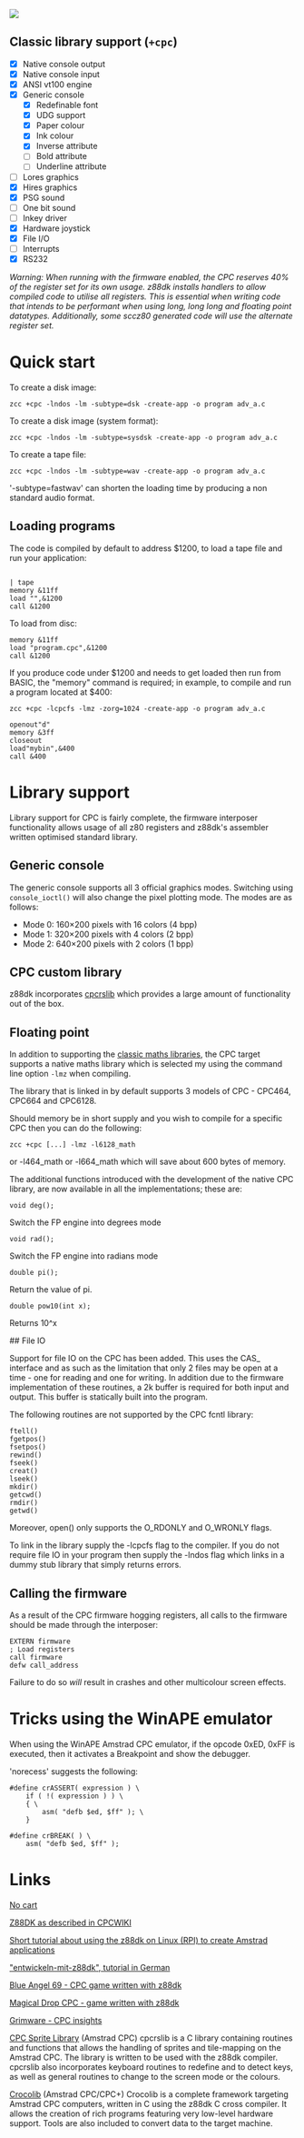 ![](images/platform/amstrad_cpc.jpg)

## Classic library support (`+cpc`)

* [x] Native console output
* [x] Native console input
* [x] ANSI vt100 engine
* [x] Generic console
    * [x] Redefinable font
    * [x] UDG support
    * [x] Paper colour
    * [x] Ink colour
    * [x] Inverse attribute
    * [ ] Bold attribute
    * [ ] Underline attribute
* [ ] Lores graphics
* [x] Hires graphics
* [x] PSG sound
* [ ] One bit sound
* [ ] Inkey driver
* [x] Hardware joystick
* [x] File I/O
* [ ] Interrupts
* [x] RS232

_Warning: When running with the firmware enabled, the CPC reserves 40% of the register set for its own usage. z88dk installs handlers to allow compiled code to utilise all registers. This is essential when writing code that intends to be performant when using long, long long and floating point datatypes. Additionally, some sccz80 generated code will use the alternate register set._

# Quick start

To create a disk image:

    zcc +cpc -lndos -lm -subtype=dsk -create-app -o program adv_a.c

To create a disk image (system format):

    zcc +cpc -lndos -lm -subtype=sysdsk -create-app -o program adv_a.c

To create a tape file:

    zcc +cpc -lndos -lm -subtype=wav -create-app -o program adv_a.c


'-subtype=fastwav' can shorten the loading time by producing a non standard audio format.


## Loading programs

The code is compiled by default to address $1200, to load a tape file and run your application:

```

| tape
memory &11ff
load "",&1200
call &1200

```

To load from disc:

    memory &11ff
    load "program.cpc",&1200
    call &1200


If you produce code under $1200 and needs to get loaded then run from BASIC, the "memory" command is required; in example, to compile and run a program located at $400:

```
zcc +cpc -lcpcfs -lmz -zorg=1024 -create-app -o program adv_a.c
```

```
openout"d"
memory &3ff
closeout
load"mybin",&400
call &400
```


# Library support

Library support for CPC is fairly complete, the firmware interposer functionality allows usage of all z80 registers and z88dk's assembler written optimised standard library.

## Generic console

The generic console supports all 3 official graphics modes. Switching using `console_ioctl()` will also change the pixel plotting mode. The modes are as follows:

* Mode 0: 160×200 pixels with 16 colors (4 bpp)
* Mode 1: 320×200 pixels with 4 colors (2 bpp)
* Mode 2: 640×200 pixels with 2 colors (1 bpp)

## CPC custom library

z88dk incorporates [cpcrslib](https://github.com/z88dk/z88dk/blob/master/include/cpc.h) which provides a large amount of functionality out of the box.

## Floating point

In addition to supporting the [classic maths libraries](https://github.com/z88dk/z88dk/wiki/Classic--Maths-Libraries), the CPC target supports a native maths library which is selected my using the command line option `-lmz` when compiling.

The library that is linked in by default supports 3 models of CPC - CPC464, CPC664 and CPC6128. 

Should memory be in short supply and you wish to compile for a specific CPC then you can do the following:

```
zcc +cpc [...] -lmz -l6128_math
```

or -l464_math or -l664_math which will save about 600 bytes of memory.

The additional functions introduced with the development of the native CPC library, are now available in all the implementations; these are:

```
void deg();
```

Switch the FP engine into degrees mode

```
void rad();
```
Switch the FP engine into radians mode

```
double pi();
```

Return the value of pi.

```
double pow10(int x);
```

Returns 10^x


## File IO

Support for file IO on the CPC has been added. This uses the CAS_ interface
and as such as the limitation that only 2 files may be open at a time -
one for reading and one for writing. In addition due to the firmware
implementation of these routines, a 2k buffer is required for both input
and output. This buffer is statically built into the program.

The following routines are not supported by the CPC fcntl library:

```
ftell()
fgetpos()
fsetpos()
rewind()
fseek()
creat()
lseek()
mkdir()
getcwd()
rmdir()
getwd()
```

Moreover, open() only supports the O_RDONLY and O_WRONLY flags.

To link in the library supply the -lcpcfs flag to the compiler. If you do
not require file IO in your program then supply the -lndos flag which 
links in a dummy stub library that simply returns errors.

## Calling the firmware

As a result of the CPC firmware hogging registers, all calls to the firmware should be made through the interposer:

```
EXTERN firmware
; Load registers
call firmware
defw call_address
```

Failure to do so *will* result in crashes and other multicolour screen effects.


# Tricks using the WinAPE emulator

When using the WinAPE Amstrad CPC emulator, if the opcode 0xED, 0xFF is executed, then it activates a Breakpoint and show the debugger.

'norecess' suggests the following:

	
	#define crASSERT( expression ) \
	    if ( !( expression ) ) \
	    { \
	        asm( "defb $ed, $ff" ); \
	    }
	
	#define crBREAK( ) \
	    asm( "defb $ed, $ff" );

# Links

[No cart](https://www.genesis8bit.fr/archives/index.php?news_id=744)

[Z88DK as described in CPCWIKI](http://www.cpcwiki.eu/index.php/Z88DK)

[Short tutorial about using the z88dk on Linux (RPI) to create Amstrad applications](http://scruss.com/blog/2012/09/29/sometimes-things-do-not-go-exactly-as-planned-c-development-for-amstrad-cpc-on-raspberry-pi/)

["entwickeln-mit-z88dk", tutorial in German](http://www.octoate.de/wp/articles/german/entwickeln-mit-z88dk/)

[Blue Angel 69 - CPC game written with z88dk](http://blueangel69.cpc-live.com/)

[Magical Drop CPC - game written with z88dk](http://www.cpcmania.com/NewGames/MagicalDropCPC/MagicalDropCPC.htm)

[Grimware - CPC insights](http://www.grimware.org/doku.php)

[CPC Sprite Library](http://www.amstrad.es/programacion/c/) (Amstrad CPC) cpcrslib is a C library containing routines and functions that allows the handling of sprites and tile-mapping on the Amstrad CPC. The library is written to be used with the z88dk compiler. cpcrslib also incorporates keyboard routines to redefine and to detect keys, as well as general routines to change to the screen mode or the colours.

[Crocolib](http://crococode.free.fr/pages/_crocolib.php) (Amstrad CPC/CPC+) Crocolib is a complete framework targeting Amstrad CPC computers, written in C using the z88dk C cross compiler. It allows the creation of rich programs featuring very low-level hardware support. Tools are also included to convert data to the target machine.